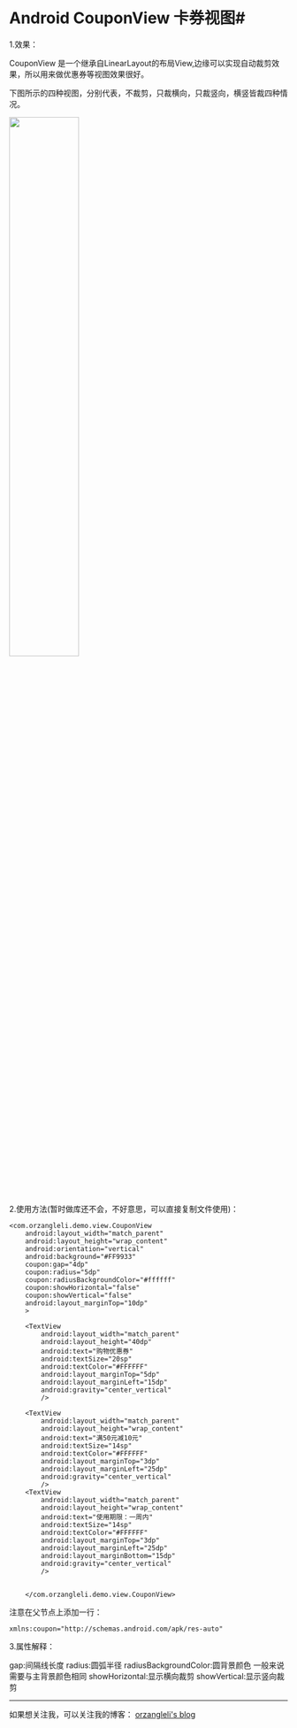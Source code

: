 # Android CouponView 卡券视图#

1.效果：

CouponView 是一个继承自LinearLayout的布局View,边缘可以实现自动裁剪效果，所以用来做优惠券等视图效果很好。

下图所示的四种视图，分别代表，不裁剪，只裁横向，只裁竖向，横竖皆裁四种情况。

<img src="http://i.imgur.com/pj4XTxr.png" width="50%" height="50%">

2.使用方法(暂时做库还不会，不好意思，可以直接复制文件使用)：

	<com.orzangleli.demo.view.CouponView
        android:layout_width="match_parent"
        android:layout_height="wrap_content"
        android:orientation="vertical"
        android:background="#FF9933"
        coupon:gap="4dp"
        coupon:radius="5dp"
        coupon:radiusBackgroundColor="#ffffff"
        coupon:showHorizontal="false"
        coupon:showVertical="false"
        android:layout_marginTop="10dp"
        >

        <TextView
            android:layout_width="match_parent"
            android:layout_height="40dp"
            android:text="购物优惠券"
            android:textSize="20sp"
            android:textColor="#FFFFFF"
            android:layout_marginTop="5dp"
            android:layout_marginLeft="15dp"
            android:gravity="center_vertical"
            />

        <TextView
            android:layout_width="match_parent"
            android:layout_height="wrap_content"
            android:text="满50元减10元"
            android:textSize="14sp"
            android:textColor="#FFFFFF"
            android:layout_marginTop="3dp"
            android:layout_marginLeft="25dp"
            android:gravity="center_vertical"
            />
        <TextView
            android:layout_width="match_parent"
            android:layout_height="wrap_content"
            android:text="使用期限：一周内"
            android:textSize="14sp"
            android:textColor="#FFFFFF"
            android:layout_marginTop="3dp"
            android:layout_marginLeft="25dp"
            android:layout_marginBottom="15dp"
            android:gravity="center_vertical"
            />


        </com.orzangleli.demo.view.CouponView>


注意在父节点上添加一行：

	xmlns:coupon="http://schemas.android.com/apk/res-auto"

3.属性解释：
	
gap:间隔线长度
radius:圆弧半径
radiusBackgroundColor:圆背景颜色   一般来说需要与主背景颜色相同
showHorizontal:显示横向裁剪
showVertical:显示竖向裁剪



----------


如果想关注我，可以关注我的博客： [orzangleli's blog](http://www.orzangleli.com)


